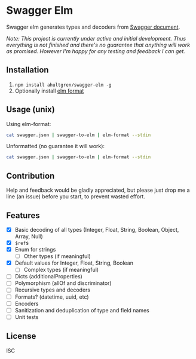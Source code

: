 # Swagger Elm

Swagger elm generates types and decoders from [Swagger document][swagger].

_Note: This project is currently under active and initial development. Thus
everything is not finished and there's no guarantee that anything will work as
promised. However I'm happy for any testing and feedback I can get._

## Installation

1. `npm install ahultgren/swagger-elm -g`
2. Optionally install [elm format][elm-format]

## Usage (unix)

Using elm-format:

```sh
cat swagger.json | swagger-to-elm | elm-format --stdin
```

Unformatted (no guarantee it will work):

```sh
cat swagger.json | swagger-to-elm | elm-format --stdin
```

## Contribution

Help and feedback would be gladly appreciated, but please just drop me a line
(an issue) before you start, to prevent wasted effort.

## Features

- [x] Basic decoding of all types (Integer, Float, String, Boolean, Object, Array, Null)
- [x] `$ref`s
- [x] Enum for strings
  - [ ] Other types (if meaningful)
- [x] Default values for Integer, Float, String, Boolean
  - [ ] Complex types (if meaningful)
- [ ] Dicts (additionalProperties)
- [ ] Polymorphism (allOf and discriminator)
- [ ] Recursive types and decoders
- [ ] Formats? (datetime, uuid, etc)
- [ ] Encoders
- [ ] Sanitization and deduplication of type and field names
- [ ] Unit tests

## License

ISC

[swagger]: http://swagger.io
[elm-format]: https://github.com/avh4/elm-format
